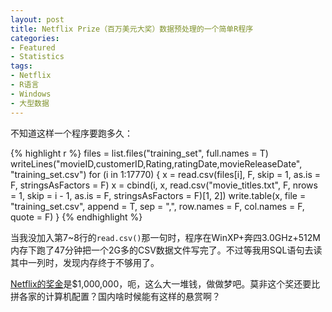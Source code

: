 ```yaml
---
layout: post
title: Netflix Prize（百万美元大奖）数据预处理的一个简单R程序
categories:
- Featured
- Statistics
tags:
- Netflix
- R语言
- Windows
- 大型数据
---
```


不知道这样一个程序要跑多久：

{% highlight r %}
files = list.files("training_set", full.names = T)
writeLines("movieID,customerID,Rating,ratingDate,movieReleaseDate",
   "training_set.csv")
for (i in 1:17770) {
   x = read.csv(files[i], F, skip = 1, as.is = F, stringsAsFactors = F)
   x = cbind(i, x, read.csv("movie_titles.txt", F, nrows = 1,
       skip = i - 1, as.is = F, stringsAsFactors = F)[1, 2])
   write.table(x, file = "training_set.csv", append = T, sep = ",",
       row.names = F, col.names = F, quote = F)
}
{% endhighlight %}

当我没加入第7~8行的`read.csv()`那一句时，程序在WinXP+奔四3.0GHz+512M内存下跑了47分钟把一个2G多的CSV数据文件写完了。不过等我用SQL语句去读其中一列时，发现内存终于不够用了。

[Netflix的奖金](http://www.netflixprize.com)是$1,000,000，呃，这么大一堆钱，做做梦吧。莫非这个奖还要比拼各家的计算机配置？国内啥时候能有这样的悬赏啊？

